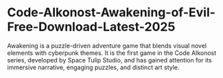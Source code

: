 # Code-Alkonost-Awakening-of-Evil-Free-Download-Latest-2025
Awakening is a puzzle-driven adventure game that blends visual novel elements with cyberpunk themes. It is the first game in the Code Alkonost series, developed by Space Tulip Studio, and has gained attention for its immersive narrative, engaging puzzles, and distinct art style.
